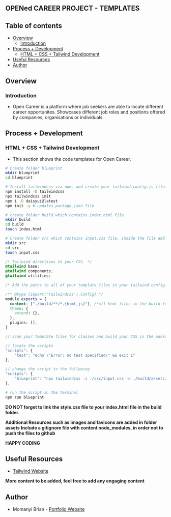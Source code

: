 ## OPENed CAREER PROJECT - TEMPLATES

## Table of contents

- [Overview](#overview)
    - [Introduction](#introduction)
- [Process + Development](#process-+-development)
    - [HTML + CSS + Tailwind Development](#html-+-css+-tailwind-development)
- [Useful Resources](#useful-resources)
- [Author](#author)

## Overview

### Introduction
- Open Career is a platform where job seekers are able to locate different career opportunites. Showcases different job roles and positions offered by companies, organisations or individuals.

## Process + Development

### HTML + CSS + Tailwind Development
- This section shows the code templates for Open Career.

```bash
# Create folder blueprint
mkdir blueprint
cd blueprint

# Install tailwindcss via npm, and create your tailwind.config.js file.
npm install -D tailwindcss
npx tailwindcss init
npm i -D daisyui@latest
npm init -y # updates package.json file
```

```bash
# create folder build which contains index.html file
mkdir build
cd build
touch index.html
```

```bash
# Create folder src which contains input.css file, inside the file add Tailwind directives to your CSS.
mkdir src
cd src
touch input.css
```

```css
/* Tailwind directives to your CSS. */
@tailwind base;
@tailwind components;
@tailwind utilities;
```

```css
/* Add the paths to all of your template files in your tailwind.config.js file. */

/** @type {import('tailwindcss').Config} */
module.exports = {
  content: ["./build/**/*.{html,js}"], /*all html files in the build folder*/
  theme: {
    extend: {},
  },
  plugins: [],
}
```

```js
// scan your template files for classes and build your CSS in the package.json file.

// locate the scripts
"scripts": {
    "test": "echo \"Error: no test specified\" && exit 1"
},

// change the script to the following
"scripts": {
    "blueprint": "npx tailwindcss -i ./src/input.css -o ./build/assets/css/style.css --watch"
},
```

```bash
# run the script in the terminal
npm run blueprint
```

**DO NOT forget to link the style.css file to your index.html file in the build folder.**

**Additional Resources such as images and favicons are added in folder assets**
**Include a gitignore file with content node_modules, in order not to push the files to github**

**HAPPY CODING**

## Useful Resources
- [Tailwind Website](https://tailwindcss.com/)

**More content to be added, feel free to add any engaging content**

## Author

- Momanyi Brian - [Portfolio Website](https://portfolio-momanyi-brian.vercel.app)